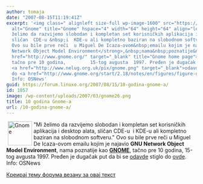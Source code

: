 ```yaml
---
author: tomaja
date: "2007-08-15T11:19:41Z"
excerpt: '<img class=" alignleft size-full wp-image-1600" src="https://linuxo.org/wp-content/uploads/2007/03/gnome26.png"
  alt="Gnome" title="Gnome" hspace="4" width="64" height="64" align="left" />&quot;Mi
  želimo da razvijemo slobodan i kompletan set korisničkih aplikacija i desktop alata,
  sličan  CDE-u &nbsp;i  KDE-u ali kompletno baziran na slobodnom softveru.&quot;
  Ovo su bile prve reči  u Miguel De Icaza-ovom&nbsp;emailu kojim je najavio   <strong>GNU
  Network Object Model Environment</strong>,&nbsp;nama&nbsp;poznatije&nbsp;kao&nbsp;<a
  href="http://www.gnome.org/" target="_blank" title="Gnome home page"><strong>GNOME</strong></a>,
  tačno pre 10 godina,         15-tog avgusta  1997. Pređen je dugačak put da bi se
  <a href="http://www.nelug.org.uk/pix/gnome.png" target="_blank">odavde</a> stiglo
  do <a href="http://www.gnome.org/start/2.18/notes/en/figures/figure-desktop-big.png">ovde</a>.
  Info: OSNews'
guid: https://forum.linuxo.org/2007/08/15/10-godina-gnome-a/
id: 1857
image: /wp-content/uploads/2007/03/gnome26.png
title: 10 godina Gnome-a
url: /10-godina-gnome-a/
---
```

<img class=" alignleft size-full wp-image-1600" src="https://linuxo.org/wp-content/uploads/2007/03/gnome26.png" alt="Gnome" title="Gnome" hspace="4" width="64" height="64" align="left" />"Mi želimo da razvijemo slobodan i kompletan set korisničkih aplikacija i desktop alata, sličan CDE-u &nbsp;i KDE-u ali kompletno baziran na slobodnom softveru." Ovo su bile prve reči u Miguel De Icaza-ovom&nbsp;emailu kojim je najavio **GNU Network Object Model Environment**,&nbsp;nama&nbsp;poznatije&nbsp;kao&nbsp;<a href="http://www.gnome.org/" target="_blank" title="Gnome home page"><strong>GNOME</strong></a>, tačno pre 10 godina, 15-tog avgusta 1997. Pređen je dugačak put da bi se <a href="http://www.nelug.org.uk/pix/gnome.png" target="_blank">odavde</a> stiglo do [ovde](http://www.gnome.org/start/2.18/notes/en/figures/figure-desktop-big.png). Info: OSNews<!--break-->

[Креирај тему форума везану за овај текст](https://linuxo.org/nova-tema-na-forumu/?se_pid=1857)